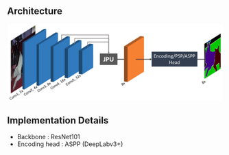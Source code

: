 ## Architecture
![](architecture.png)

## Implementation Details
 - Backbone : ResNet101
 - Encoding head : ASPP (DeepLabv3+)
